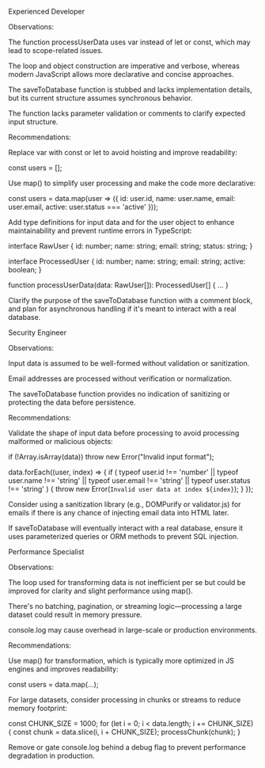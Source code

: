 Experienced Developer

Observations:

The function processUserData uses var instead of let or const, which may lead to scope-related issues.

The loop and object construction are imperative and verbose, whereas modern JavaScript allows more declarative and concise approaches.

The saveToDatabase function is stubbed and lacks implementation details, but its current structure assumes synchronous behavior.

The function lacks parameter validation or comments to clarify expected input structure.

Recommendations:

Replace var with const or let to avoid hoisting and improve readability:

const users = [];

Use map() to simplify user processing and make the code more declarative:

const users = data.map(user => ({
  id: user.id,
  name: user.name,
  email: user.email,
  active: user.status === 'active'
}));

Add type definitions for input data and for the user object to enhance maintainability and prevent runtime errors in TypeScript:

interface RawUser {
  id: number;
  name: string;
  email: string;
  status: string;
}

interface ProcessedUser {
  id: number;
  name: string;
  email: string;
  active: boolean;
}

function processUserData(data: RawUser[]): ProcessedUser[] { ... }

Clarify the purpose of the saveToDatabase function with a comment block, and plan for asynchronous handling if it's meant to interact with a real database.

Security Engineer

Observations:

Input data is assumed to be well-formed without validation or sanitization.

Email addresses are processed without verification or normalization.

The saveToDatabase function provides no indication of sanitizing or protecting the data before persistence.

Recommendations:

Validate the shape of input data before processing to avoid processing malformed or malicious objects:

if (!Array.isArray(data)) throw new Error("Invalid input format");

data.forEach((user, index) => {
  if (
    typeof user.id !== 'number' ||
    typeof user.name !== 'string' ||
    typeof user.email !== 'string' ||
    typeof user.status !== 'string'
  ) {
    throw new Error(`Invalid user data at index ${index}`);
  }
});

Consider using a sanitization library (e.g., DOMPurify or validator.js) for emails if there is any chance of injecting email data into HTML later.

If saveToDatabase will eventually interact with a real database, ensure it uses parameterized queries or ORM methods to prevent SQL injection.

Performance Specialist

Observations:

The loop used for transforming data is not inefficient per se but could be improved for clarity and slight performance using map().

There's no batching, pagination, or streaming logic—processing a large dataset could result in memory pressure.

console.log may cause overhead in large-scale or production environments.

Recommendations:

Use map() for transformation, which is typically more optimized in JS engines and improves readability:

const users = data.map(...);

For large datasets, consider processing in chunks or streams to reduce memory footprint:

const CHUNK_SIZE = 1000;
for (let i = 0; i < data.length; i += CHUNK_SIZE) {
  const chunk = data.slice(i, i + CHUNK_SIZE);
  processChunk(chunk);
}

Remove or gate console.log behind a debug flag to prevent performance degradation in production.
